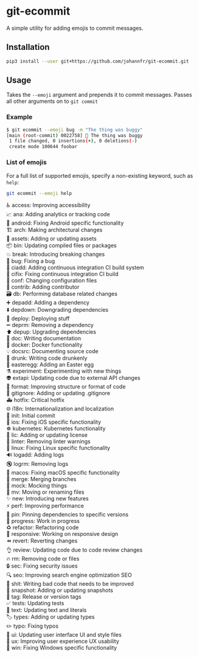 # git-ecommit

A simple utility for adding emojis to commit messages.

## Installation

```bash
pip3 install --user git+https://github.com/johannfr/git-ecommit.git
```

## Usage

Takes the `--emoji` argument and prepends it to commit messages. Passes all other arguments on to `git commit`

### Example
```bash
$ git ecommit --emoji bug -m "The thing was buggy"
[main (root-commit) 0022758] 🐛 The thing was buggy
 1 file changed, 0 insertions(+), 0 deletions(-)
 create mode 100644 foobar
```

### List of emojis
For a full list of supported emojis, specify a non-existing keyword, such as `help`:
```bash
git ecommit --emoji help
```

♿ access: Improving accessibility<br />
📈 ana: Adding analytics or tracking code<br />
🤖 android: Fixing Android specific functionality<br />
🏗 arch: Making architectural changes<br />
🍱 assets: Adding or updating assets<br />
📦 bin: Updating compiled files or packages<br />
💥 break: Introducing breaking changes<br />
🐛 bug: Fixing a bug<br />
👷 ciadd: Adding continuous integration CI build system<br />
💚 cifix: Fixing continuous integration CI build<br />
🔧 conf: Changing configuration files<br />
👥 contrib: Adding contributor<br />
🗃 db: Performing database related changes<br />
➕ depadd: Adding a dependency<br />
⬇️ depdown: Downgrading dependencies<br />
🚀 deploy: Deploying stuff<br />
➖ deprm: Removing a dependency<br />
⬆️ depup: Upgrading dependencies<br />
📝 doc: Writing documentation<br />
🐳 docker: Docker functionality<br />
💡 docsrc: Documenting source code<br />
🍻 drunk: Writing code drunkenly<br />
🥚 easteregg: Adding an Easter egg<br />
⚗ experiment: Experimenting with new things<br />
👽 extapi: Updating code due to external API changes<br />
🎨 format: Improving structure or format of code<br />
🙈 gitignore: Adding or updating .gitignore<br />
🚑 hotfix: Critical hotfix<br />
🌐 i18n: Internationalization and localization<br />
🎉 init: Initial commit<br />
🍏 ios: Fixing iOS specific functionality<br />
☸️ kubernetes: Kubernetes functionality<br />
📄 lic: Adding or updating license<br />
🚨 linter: Removing linter warnings<br />
🐧 linux: Fixing Linux specific functionality<br />
🔊 logadd: Adding logs<br />
🔇 logrm: Removing logs<br />
🍎 macos: Fixing macOS specific functionality<br />
🔀 merge: Merging branches<br />
🤡 mock: Mocking things<br />
🚚 mv: Moving or renaming files<br />
✨ new: Introducing new features<br />
⚡️ perf: Improving performance<br />
📌 pin: Pinning dependencies to specific versions<br />
🚧 progress: Work in progress<br />
♻️ refactor: Refactoring code<br />
📱 responsive: Working on responsive design<br />
⏪ revert: Reverting changes<br />
👌 review: Updating code due to code review changes<br />
🔥 rm: Removing code or files<br />
🔒 sec: Fixing security issues<br />
🔍 seo: Improving search engine optimization SEO<br />
💩 shit: Writing bad code that needs to be improved<br />
📸 snapshot: Adding or updating snapshots<br />
🔖 tag: Release or version tags<br />
✅ tests: Updating tests<br />
💬 text: Updating text and literals<br />
🏷️ types: Adding or updating types<br />
✏️ typo: Fixing typos<br />
💄 ui: Updating user interface UI and style files<br />
🚸 ux: Improving user experience UX usability<br />
🏁 win: Fixing Windows specific functionality<br />
